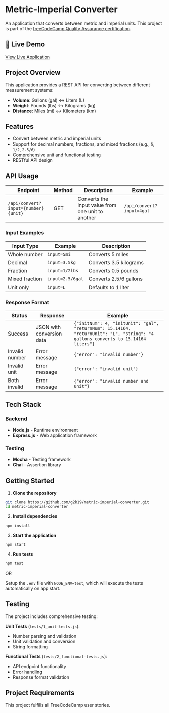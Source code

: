# Metric-Imperial Converter

An application that converts between metric and imperial units. This project is part of the [freeCodeCamp Quality Assurance certification](https://www.freecodecamp.org/learn/quality-assurance/).

## 🚀 Live Demo

[View Live Application](https://metric-imperial-converter-1bwi.onrender.com)

## Project Overview

This application provides a REST API for converting between different measurement systems:
- **Volume**: Gallons (gal) ↔ Liters (L)
- **Weight**: Pounds (lbs) ↔ Kilograms (kg)  
- **Distance**: Miles (mi) ↔ Kilometers (km)

## Features

- Convert between metric and imperial units
- Support for decimal numbers, fractions, and mixed fractions (e.g., `5`, `1/2`, `2.5/6`)
- Comprehensive unit and functional testing
- RESTful API design

## API Usage

| Endpoint | Method | Description | Example |
|----------|--------|-------------|---------|
| `/api/convert?input={number}{unit}` | GET | Converts the input value from one unit to another | `/api/convert?input=4gal` |

### Input Examples

| Input Type | Example | Description |
|------------|---------|-------------|
| Whole number | `input=5mi` | Converts 5 miles |
| Decimal | `input=3.5kg` | Converts 3.5 kilograms |
| Fraction | `input=1/2lbs` | Converts 0.5 pounds |
| Mixed fraction | `input=2.5/6gal` | Converts 2.5/6 gallons |
| Unit only | `input=L` | Defaults to 1 liter |

### Response Format

| Status | Response | Example |
|--------|----------|---------|
| Success | JSON with conversion data | `{"initNum": 4, "initUnit": "gal", "returnNum": 15.14164, "returnUnit": "L", "string": "4 gallons converts to 15.14164 liters"}` |
| Invalid number | Error message | `{"error": "invalid number"}` |
| Invalid unit | Error message | `{"error": "invalid unit"}` |
| Both invalid | Error message | `{"error": "invalid number and unit"}` |


## Tech Stack

### Backend
- **Node.js** - Runtime environment
- **Express.js** - Web application framework

### Testing
- **Mocha** - Testing framework
- **Chai** - Assertion library

## Getting Started

1. **Clone the repository**
```bash
git clone https://github.com/g2k19/metric-imperial-converter.git
cd metric-imperial-converter
```

2. **Install dependencies**
```bash
npm install
```

3. **Start the application**
```bash
npm start
```

4. **Run tests**
```bash
npm test
```

OR

Setup the `.env` file with `NODE_ENV=test`, which will execute the tests automatically on app start.

## Testing

The project includes comprehensive testing:

**Unit Tests** (`tests/1_unit-tests.js`):
- Number parsing and validation
- Unit validation and conversion
- String formatting

**Functional Tests** (`tests/2_functional-tests.js`):
- API endpoint functionality
- Error handling
- Response format validation

## Project Requirements

This project fulfills all FreeCodeCamp user stories.

